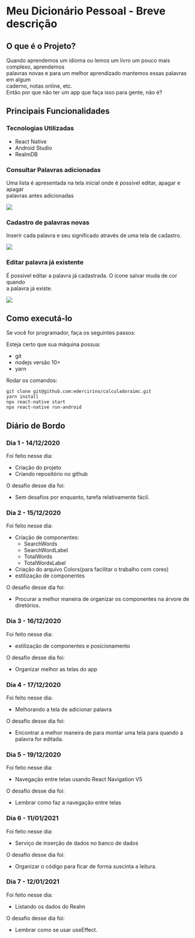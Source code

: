 # Meu Dicionário Pessoal - Breve descrição

## O que é o Projeto?

Quando aprendemos um idioma ou lemos um livro um pouco mais complexo, aprendemos  
palavras novas e para um melhor aprendizado mantemos essas palavras em algum  
caderno, notas online, etc.  
Então por que não ter um app que faça isso para gente, não é?

## Principais Funcionalidades

### Tecnologias Utilizadas

* React Native
* Android Studio
* RealmDB

### Consultar Palavras adicionadas

  Uma lista é apresentada na tela inicial onde é possível editar, apagar e apagar  
palavras antes adicionadas

![](https://github.com/edercirino/meudicionariopessoal/blob/main/src/style/mpdHome.png)  

### Cadastro de palavras novas

Inserir cada palavra e seu significado através de uma tela de cadastro.

![](https://github.com/edercirino/meudicionariopessoal/blob/main/src/style/mpdNewWord.png)  

### Editar palavra já existente

É possível editar a palavra já cadastrada. O ícone salvar muda de cor quando  
a palavra já existe.

![](https://github.com/edercirino/meudicionariopessoal/blob/main/src/style/mpdEditWord.png)

## Como executá-lo

Se você for programador, faça os seguintes passos: 

Esteja certo que sua máquina possua:
 * git
 * nodejs versão 10>
 * yarn
  
Rodar os comandos:
```
git clone git@github.com:edercirino/calculadoraimc.git
yarn install
npx react-native start
npx react-native run-android
```

## Diário de Bordo

### Dia 1 - 14/12/2020

Foi feito nesse dia:

* Criação do projeto
* Criando repositório no github  

O desafio desse dia foi:  

* Sem desafios por enquanto, tarefa relativamente fácil.
### Dia 2 - 15/12/2020

Foi feito nesse dia:

* Criação de componentes:
  * SearchWords
  * SearchWordLabel
  * TotalWords
  * TotalWordsLabel
* Criação do arquivo Colors(para facilitar o trabalho com cores)
* estilização de componentes

O desafio desse dia foi:  

* Procurar a melhor maneira de organizar os componentes na árvore de diretórios.

### Dia 3 - 16/12/2020

Foi feito nesse dia:

* estilização de componentes e posicionamento

O desafio desse dia foi:  

* Organizar melhor as telas do app
### Dia 4 - 17/12/2020

Foi feito nesse dia:

* Melhorando a tela de adicionar palavra

O desafio desse dia foi:  

* Encontrar a melhor maneira de para montar uma tela para quando a palavra for editada.  

### Dia 5 - 19/12/2020

Foi feito nesse dia:

* Navegação entre telas usando React Navigation V5

O desafio desse dia foi:  

* Lembrar como faz a navegação entre telas

### Dia 6 - 11/01/2021

Foi feito nesse dia:

* Serviço de inserção de dados no banco de dados

O desafio desse dia foi:  

* Organizar o código para ficar de forma suscinta a leitura.

### Dia 7 - 12/01/2021

Foi feito nesse dia:

* Listando os dados do Realm

O desafio desse dia foi:  

* Lembrar como se usar useEffect.